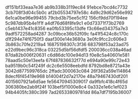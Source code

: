 df151bf33eaa7e36
ab9b338b3119ec84
91ebce7bcd4c7732
3cb708f3d04c5b0c
af2b05534797e58c
4d9c29d62e56e992
6e1ca0be96e99455
79cbd3b75ee5c1f2
156cf9dd70f194ee
5c987db95b4e1f1f
a4df76d68f8fe9c1
e0d73371f73b2769
c5eb1437e41c8356
ea0fb53395c13dfe
f3c66ed34375a7e3
9adf572258ad4287
3c09bce36b52f09c
fa41f5424c8c170c
d1f294e74f6750f3
daaf300e14e3680a
3e0fc9fcc2c606e3
3b863c70fe2219a4
16875198307c3f36
683798f53a23ad75
e22d9bec96c318ca
03225d5bf56dfdf5
200036cc038a46ad
87da82b006f20631
c6d86dc100e94d13
f0e8c5a40601e581
78aad5c50e13eefa
67f487836632f77d
e694a90e99c72e43
ba9519b0c54f249f
dc2c6e5508eebdfd
8792bd8e8721a43e
3042d877599765dc
2ffadc300063c084
26f362a59e114864
8decf6f45419e968
b14004f2d7a2170e
48a79467430df201
4015607921a6d5ae
fe56470945309017
da9fbfc418c4f65d
306380be2ab9f24f
103bef5f1000e8c4
0a332e1e6c1ef023
94b4405fc380c399
7ad26533809781dd
86a7df7195b36007
